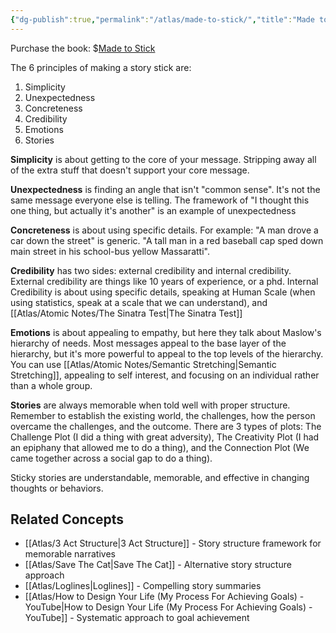 ```yaml
---
{"dg-publish":true,"permalink":"/atlas/made-to-stick/","title":"Made to Stick","tags":["🌱","📚"],"updated":"2025-10-07T14:24:50.803-07:00"}
---
```


Purchase the book: $[Made to Stick](https://amzn.to/4mfWzTu)

The 6 principles of making a story stick are:
1. Simplicity
2. Unexpectedness
3. Concreteness
4. Credibility
5. Emotions
6. Stories

**Simplicity** is about getting to the core of your message. Stripping away all of the extra stuff that doesn't support your core message.

**Unexpectedness** is finding an angle that isn't "common sense". It's not the same message everyone else is telling. The framework of "I thought this one thing, but actually it's another" is an example of unexpectedness

**Concreteness** is about using specific details. For example: "A man drove a car down the street" is generic. "A tall man in a red baseball cap sped down main street in his school-bus yellow Massaratti".

**Credibility** has two sides: external credibility and internal credibility. External credibility are things like 10 years of experience, or a phd. Internal Credibility is about using specific details, speaking at Human Scale (when using statistics, speak at a scale that we can understand), and [[Atlas/Atomic Notes/The Sinatra Test\|The Sinatra Test]]

**Emotions** is about appealing to empathy, but here they talk about Maslow's hierarchy of needs. Most messages appeal to the base layer of the hierarchy, but it's more powerful to appeal to the top levels of the hierarchy. You can use [[Atlas/Atomic Notes/Semantic Stretching\|Semantic Stretching]], appealing to self interest, and focusing on an individual rather than a whole group.

**Stories** are always memorable when told well with proper structure. Remember to establish the existing world, the challenges, how the person overcame the challenges, and the outcome. There are 3 types of plots: The Challenge Plot (I did a thing with great adversity), The Creativity Plot (I had an epiphany that allowed me to do a thing), and the Connection Plot (We came together across a social gap to do a thing).

Sticky stories are understandable, memorable, and effective in changing thoughts or behaviors.

## Related Concepts
- [[Atlas/3 Act Structure\|3 Act Structure]] - Story structure framework for memorable narratives
- [[Atlas/Save The Cat\|Save The Cat]] - Alternative story structure approach
- [[Atlas/Loglines\|Loglines]] - Compelling story summaries
- [[Atlas/How to Design Your Life (My Process For Achieving Goals) - YouTube\|How to Design Your Life (My Process For Achieving Goals) - YouTube]] - Systematic approach to goal achievement
